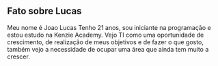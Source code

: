 ## Fato sobre Lucas
Meu nome é Joao Lucas
Tenho 21 anos, sou iniciante na programação e estou estudo na Kenzie Academy.
Vejo TI como uma oportunidade de crescimento, de realização de meus objetivos e de fazer o que gosto, também vejo a necessidade de ocupar uma área que ainda tem muito a crescer. 
